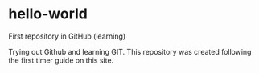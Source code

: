 # hello-world
First repository in GitHub (learning)

Trying out Github and learning GIT. This repository was created following the first timer guide on this site.
